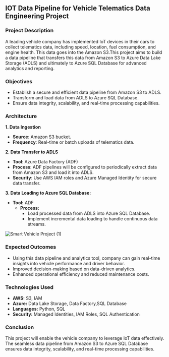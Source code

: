 ## **IOT Data Pipeline for Vehicle Telematics Data Engineering Project**

### Project Description

A leading vehicle company has implemented IoT devices in their cars to collect telematics data, including speed, location, fuel consumption, and engine health. This data goes into the Amazon S3.This project aims to build a data pipeline that transfers this data from Amazon S3 to Azure Data Lake Storage (ADLS) and ultimately to Azure SQL Database for advanced analytics and reporting.

### Objectives

* Establish a secure and efficient data pipeline from Amazon S3 to ADLS.
* Transform and load data from ADLS to Azure SQL Database.
* Ensure data integrity, scalability, and real-time processing capabilities.

### Architecture 

**1. Data Ingestion**
   
  * **Source**: Amazon S3 bucket.
  * **Frequency**: Real-time or batch uploads of telematics data.

**2. Data Transfer to ADLS**

  * **Tool**: Azure Data Factory (ADF)
  * **Process**: ADF pipelines will be configured to periodically extract data from Amazon S3 and load it into ADLS.
  * **Security**: Use AWS IAM roles and Azure Managed Identity for secure data transfer.

**3. Data Loading to Azure SQL Database:**

* **Tool:** ADF
  * **Process:**
    * Load processed data from ADLS into Azure SQL Database.
    * Implement incremental data loading to handle continuous data streams.

![Smart Vehicle Project (1)](https://github.com/user-attachments/assets/b1ab03de-774d-4620-bf64-41a6ab562caa)

### Expected Outcomes

* Using this data pipeline and analytics tool, company can gain real-time insights into vehicle performance and driver behavior.
* Improved decision-making based on data-driven analytics.
* Enhanced operational efficiency and reduced maintenance costs.

### Technologies Used

* **AWS:** S3, IAM
* **Azure:** Data Lake Storage, Data Factory,SQL Database
* **Languages:** Python, SQL
* **Security:** Managed Identities, IAM Roles, SQL Authentication


### Conclusion
This project will enable the vehicle company to leverage IoT data effectively. The seamless data pipeline from Amazon S3 to Azure SQL Database ensures data integrity, scalability, and real-time processing capabilities.


